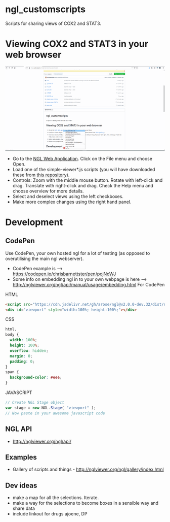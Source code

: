# ngl_customscripts
Scripts for sharing views of COX2 and STAT3.

# Viewing COX2 and STAT3 in your web browser

![](overview.gif)

 - Go to the [NGL Web Application](http://nglviewer.org/ngl/). Click on the File menu and choose Open.
 - Load one of the simple-viewer\*.js scripts (you will have downloaded these from [this repository](https://github.com/chrisbarnettster/ngl_customscripts)).
 - Controls: Zoom with the middle mouse button. Rotate with left-click and drag. Translate with right-click and drag. Check the Help menu and choose overview for more details.  
 - Select and deselect views using the left checkboxes.
 - Make more complex changes using the right hand panel.

# Development
## CodePen
Use CodePen, your own hosted ngl for a lot of testing (as opposed to overutilising the main ngl webserver).
- CodePen example is --> https://codepen.io/chrisbarnettster/pen/pojNoWJ
- Some info on embedding ngl in to your own webpage is here --> http://nglviewer.org/ngl/api/manual/usage/embedding.html
For CodePen

HTML
```html
<script src="https://cdn.jsdelivr.net/gh/arose/ngl@v2.0.0-dev.32/dist/ngl.js"></script>
<div id="viewport" style="width:100%; height:100%;"></div>
```
CSS
```css
html,
body {
  width: 100%;
  height: 100%;
  overflow: hidden;
  margin: 0;
  padding: 0;
}
span {
  background-color: #eee;
}

```
JAVASCRIPT
```javascript
// Create NGL Stage object
var stage = new NGL.Stage( "viewport" );
// Now paste in your awesome javascript code
```

## NGL API
- http://nglviewer.org/ngl/api/

## Examples
 - Gallery of scripts and things - http://nglviewer.org/ngl/gallery/index.html

## Dev ideas
 - make a map for all the selections. Iterate.
 - make a way for the selections to become boxes in a sensible way and share data
 - include linkout for drugs ajoene, DP
